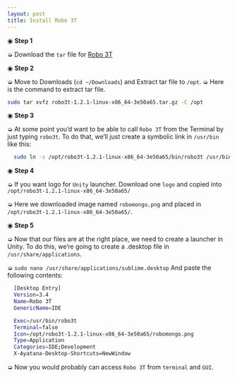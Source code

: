 ```yaml
---
layout: post
title: Install Robo 3T
---
```


◉  __Step 1__

  ➭  Download the `tar` file for [Robo 3T](https://robomongo.org/)

◉  __Step 2__

  ➭  Move to Downloads (`cd ~/Downloads`) and Extract tar file to `/opt`.
  ➭  Here is the command to extract tar file.

  ```sh
  sudo tar xvfz robo3t-1.2.1-linux-x86_64-3e50a65.tar.gz -C /opt
  ```

◉  __Step 3__

  ➭  At some point you’d want to be able to call `Robo 3T` from the Terminal by just typing `robo3t`. To do that, we’ll just create a symbolic link in `/usr/bin` like this:

  ```sh
    sudo ln -s /opt/robo3t-1.2.1-linux-x86_64-3e50a65/bin/robo3t /usr/bin/robo3t
  ```

◉  __Step 4__

  ➭  If you want logo for `Unity` launcher. Download one `logo` and copied into `/opt/robo3t-1.2.1-linux-x86_64-3e50a65/`

  ➭  Here we downloaded image named `robomongo.png` and placed in `/opt/robo3t-1.2.1-linux-x86_64-3e50a65/`.

◉  __Step 5__

  ➭  Now that our files are at the right place, we need to create a launcher in Unity. To do this, we’re going to create a .desktop file in `/usr/share/applications`.

  ➭  `sudo nano /usr/share/applications/sublime.desktop` And paste the following contents:

  ```sh
    [Desktop Entry]
    Version=3.4
    Name=Robo 3T
    GenericName=IDE

    Exec=/usr/bin/robo3t
    Terminal=false
    Icon=/opt/robo3t-1.2.1-linux-x86_64-3e50a65/robomongo.png
    Type=Application
    Categories=IDE;Development
    X-Ayatana-Desktop-Shortcuts=NewWindow
  ```

  ➭  Now you would probably can access `Robo 3T` from `terminal` and `GUI`.
